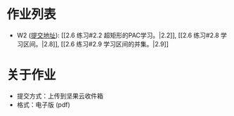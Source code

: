 # 作业列表
- W2 ([提交地址](https://send2me.cn/dM2p6DFg/QTiPlHrd5klhRw)): [[2.6 练习#2.2 超矩形的PAC学习。|2.2]], [[2.6 练习#2.8 学习区间。|2.8]], [[2.6 练习#2.9 学习区间的并集。|2.9]]
# 关于作业
- 提交方式：上传到坚果云收件箱
- 格式：电子版 (pdf)
